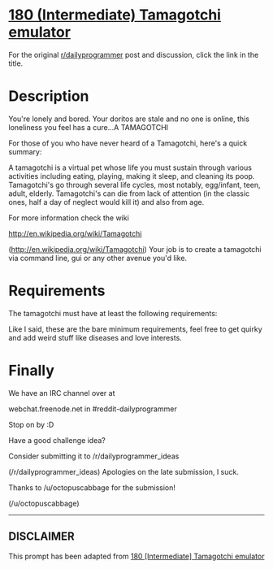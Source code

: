 # [180 (Intermediate) Tamagotchi emulator](https://www.reddit.com/r/dailyprogrammer/comments/2gryun/9172014_challenge_180_intermediate_tamagotchi/)

For the original [r/dailyprogrammer](https://www.reddit.com/r/dailyprogrammer/) post and discussion, click the link in the title.

# Description
You're lonely and bored. Your doritos are stale and no one is online, this loneliness you feel has a cure...A TAMAGOTCHI

For those of you who have never heard of a Tamagotchi, here's a quick summary:

A tamagotchi is a virtual pet whose life you must sustain through various activities including eating, playing, making it sleep, and cleaning its poop. Tamagotchi's go through several life cycles, most notably, egg/infant, teen, adult, elderly. Tamagotchi's can die from lack of attention (in the classic ones, half a day of neglect would kill it) and also from age.

For more information check the wiki

http://en.wikipedia.org/wiki/Tamagotchi

(http://en.wikipedia.org/wiki/Tamagotchi)
Your job is to create a tamagotchi via command line, gui or any other avenue you'd like.

# Requirements
The tamagotchi must have at least the following requirements:

Like I said, these are the bare minimum requirements, feel free to get quirky and add weird stuff like diseases and love interests.

# Finally
We have an IRC channel over at 

webchat.freenode.net in #reddit-dailyprogrammer

Stop on by :D

Have a good challenge idea?

Consider submitting it to /r/dailyprogrammer_ideas

(/r/dailyprogrammer_ideas)
Apologies on the late submission, I suck.

Thanks to /u/octopuscabbage for the submission!

(/u/octopuscabbage)

----
## **DISCLAIMER**
This prompt has been adapted from [180 [Intermediate] Tamagotchi emulator](https://www.reddit.com/r/dailyprogrammer/comments/2gryun/9172014_challenge_180_intermediate_tamagotchi/
)
